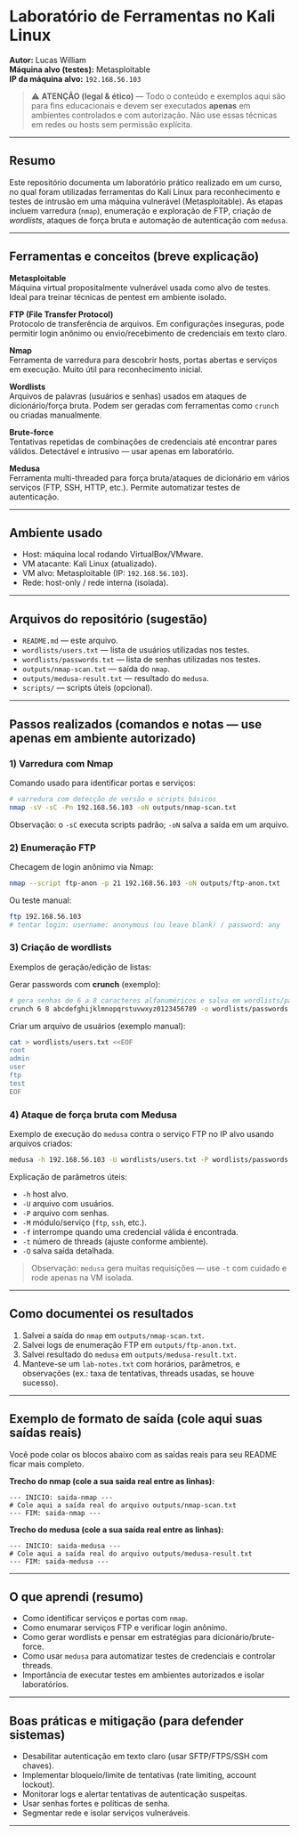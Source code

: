 # Laboratório de Ferramentas no Kali Linux

**Autor:** Lucas William  
**Máquina alvo (testes):** Metasploitable  
**IP da máquina alvo:** `192.168.56.103`

> ⚠️ **ATENÇÃO (legal & ético)** — Todo o conteúdo e exemplos aqui são para fins educacionais e devem ser executados **apenas** em ambientes controlados e com autorização. Não use essas técnicas em redes ou hosts sem permissão explícita.

---

## Resumo
Este repositório documenta um laboratório prático realizado em um curso, no qual foram utilizadas ferramentas do Kali Linux para reconhecimento e testes de intrusão em uma máquina vulnerável (Metasploitable). As etapas incluem varredura (`nmap`), enumeração e exploração de FTP, criação de *wordlists*, ataques de força bruta e automação de autenticação com `medusa`.

---

## Ferramentas e conceitos (breve explicação)

**Metasploitable**  
Máquina virtual propositalmente vulnerável usada como alvo de testes. Ideal para treinar técnicas de pentest em ambiente isolado.

**FTP (File Transfer Protocol)**  
Protocolo de transferência de arquivos. Em configurações inseguras, pode permitir login anônimo ou envio/recebimento de credenciais em texto claro.

**Nmap**  
Ferramenta de varredura para descobrir hosts, portas abertas e serviços em execução. Muito útil para reconhecimento inicial.

**Wordlists**  
Arquivos de palavras (usuários e senhas) usados em ataques de dicionário/força bruta. Podem ser geradas com ferramentas como `crunch` ou criadas manualmente.

**Brute-force**  
Tentativas repetidas de combinações de credenciais até encontrar pares válidos. Detectável e intrusivo — usar apenas em laboratório.

**Medusa**  
Ferramenta multi-threaded para força bruta/ataques de dicionário em vários serviços (FTP, SSH, HTTP, etc.). Permite automatizar testes de autenticação.

---

## Ambiente usado
- Host: máquina local rodando VirtualBox/VMware.  
- VM atacante: Kali Linux (atualizado).  
- VM alvo: Metasploitable (IP: `192.168.56.103`).  
- Rede: host-only / rede interna (isolada).

---

## Arquivos do repositório (sugestão)
- `README.md` — este arquivo.  
- `wordlists/users.txt` — lista de usuários utilizadas nos testes.  
- `wordlists/passwords.txt` — lista de senhas utilizadas nos testes.  
- `outputs/nmap-scan.txt` — saída do `nmap`.  
- `outputs/medusa-result.txt` — resultado do `medusa`.  
- `scripts/` — scripts úteis (opcional).

---

## Passos realizados (comandos e notas — use apenas em ambiente autorizado)

### 1) Varredura com Nmap
Comando usado para identificar portas e serviços:
```bash
# varredura com detecção de versão e scripts básicos
nmap -sV -sC -Pn 192.168.56.103 -oN outputs/nmap-scan.txt
```
Observação: o `-sC` executa scripts padrão; `-oN` salva a saída em um arquivo.

### 2) Enumeração FTP
Checagem de login anônimo via Nmap:
```bash
nmap --script ftp-anon -p 21 192.168.56.103 -oN outputs/ftp-anon.txt
```
Ou teste manual:
```bash
ftp 192.168.56.103
# tentar login: username: anonymous (ou leave blank) / password: any
```

### 3) Criação de wordlists
Exemplos de geração/edição de listas:

Gerar passwords com **crunch** (exemplo):
```bash
# gera senhas de 6 a 8 caracteres alfanuméricos e salva em wordlists/passwords.txt
crunch 6 8 abcdefghijklmnopqrstuvwxyz0123456789 -o wordlists/passwords.txt
```

Criar um arquivo de usuários (exemplo manual):
```bash
cat > wordlists/users.txt <<EOF
root
admin
user
ftp
test
EOF
```

### 4) Ataque de força bruta com Medusa
Exemplo de execução do `medusa` contra o serviço FTP no IP alvo usando arquivos criados:
```bash
medusa -h 192.168.56.103 -U wordlists/users.txt -P wordlists/passwords.txt -M ftp -f -t 10 -O outputs/medusa-result.txt
```
Explicação de parâmetros úteis:
- `-h` host alvo.  
- `-U` arquivo com usuários.  
- `-P` arquivo com senhas.  
- `-M` módulo/serviço (`ftp`, `ssh`, etc.).  
- `-f` interrompe quando uma credencial válida é encontrada.  
- `-t` número de threads (ajuste conforme ambiente).  
- `-O` salva saída detalhada.

> Observação: `medusa` gera muitas requisições — use `-t` com cuidado e rode apenas na VM isolada.

---

## Como documentei os resultados
1. Salvei a saída do `nmap` em `outputs/nmap-scan.txt`.  
2. Salvei logs de enumeração FTP em `outputs/ftp-anon.txt`.  
3. Salvei resultado do `medusa` em `outputs/medusa-result.txt`.  
4. Manteve-se um `lab-notes.txt` com horários, parâmetros, e observações (ex.: taxa de tentativas, threads usadas, se houve sucesso).

---

## Exemplo de formato de saída (cole aqui suas saídas reais)
Você pode colar os blocos abaixo com as saídas reais para seu README ficar mais completo.

**Trecho do nmap (cole a sua saída real entre as linhas):**
```
--- INICIO: saida-nmap ---
# Cole aqui a saída real do arquivo outputs/nmap-scan.txt
--- FIM: saida-nmap ---
```

**Trecho do medusa (cole a sua saída real entre as linhas):**
```
--- INICIO: saida-medusa ---
# Cole aqui a saída real do arquivo outputs/medusa-result.txt
--- FIM: saida-medusa ---
```

---

## O que aprendi (resumo)
- Como identificar serviços e portas com `nmap`.  
- Como enumarar serviços FTP e verificar login anônimo.  
- Como gerar wordlists e pensar em estratégias para dicionário/brute-force.  
- Como usar `medusa` para automatizar testes de credenciais e controlar threads.  
- Importância de executar testes em ambientes autorizados e isolar laboratórios.

---

## Boas práticas e mitigação (para defender sistemas)
- Desabilitar autenticação em texto claro (usar SFTP/FTPS/SSH com chaves).  
- Implementar bloqueio/limite de tentativas (rate limiting, account lockout).  
- Monitorar logs e alertar tentativas de autenticação suspeitas.  
- Usar senhas fortes e políticas de senha.  
- Segmentar rede e isolar serviços vulneráveis.

---

